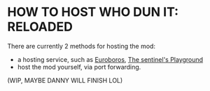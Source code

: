 # HOW TO HOST WHO DUN IT: RELOADED

There are currently 2 methods for hosting the mod:

- a hosting service, such as [Euroboros](https://euroboros.net), [The sentinel's Playground](https://allfearthesentinel.com)
- host the mod yourself, via port forwarding.

(WIP, MAYBE DANNY WILL FINISH LOL)
